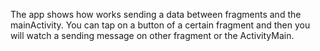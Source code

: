 The app shows how works sending a data between fragments and the mainActivity.
You can tap on a button of a certain fragment and then you will watch a sending message 
on other fragment or the ActivityMain.